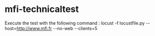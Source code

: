 # mfi-technicaltest
Execute the test with the following command : 
locust -f locustfile.py --host=http://www.mfi.fr --no-web --clients=5